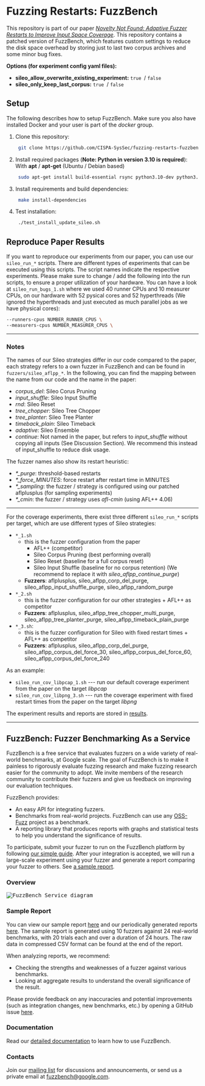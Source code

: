 # Fuzzing Restarts: FuzzBench

This repository is part of our paper *[Novelty Not Found: Adaptive Fuzzer Restarts to Improve Input Space Coverage](https://mschloegel.me/paper/schiller2023fuzzerrestarts.pdf)*. This repository contains a patched version of FuzzBench, which features custom settings to reduce the disk space overhead by storing just to last two corpus archives and some minor bug fixes.

**Options (for experiment config yaml files):**

- **sileo_allow_overwrite_existing_experiment:** `true `/ `false`
- **sileo_only_keep_last_corpus:** `true `/ `false`

## Setup

The following describes how to setup FuzzBench. Make sure you also have installed Docker and your user is part of the *docker* group.

1. Clone this repository:

   ``` bash
    git clone https://github.com/CISPA-SysSec/fuzzing-restarts-fuzzbench.git && cd fuzzing-restarts-fuzzbench
   ```

2. Install required packages (**Note: Python in version 3.10 is required**):
   With **apt** / **apt-get** (Ubuntu / Debian based)

   ``` bash
    sudo apt-get install build-essential rsync python3.10-dev python3.10-venv
   ```

3. Install requirements and build dependencies:

    ```bash
     make install-dependencies
    ```

4. Test installation:

   ```bash
    ./test_install_update_sileo.sh
   ```

## Reproduce Paper Results

If you want to reproduce our experiments from our paper, you can use our `sileo_run_*` scripts. There are different types of experiments that can be executed using this scripts. The script names indicate the respective experiments.
Please make sure to change / add the following into the run scripts, to ensure a proper utilization of your hardware. You can have a look at `sileo_run_bugs_1.sh` where we used 40 runner CPUs and 10 measurer CPUs, on our hardware with 52 pysical cores and 52 hyperthreads (We ignored the hyperthreads and just executed as much parallel jobs as we have physical cores):

```bash
--runners-cpus NUMBER_RUNNER_CPUS \
--measurers-cpus NUMBER_MEASURER_CPUS \
```

---

### Notes

The names of our Sileo strategies differ in our code compared to the paper, each strategy refers to a own fuzzer in FuzzBench and can be found in `fuzzers/sileo_aflpp_*`. In the following, you can find the mapping between the name from our code and the name in the paper:

- *corpus_del*: Sileo Corus Pruning
- *input_shuffle*: Sileo Input Shuffle
- *rnd*: Sileo Reset
- *tree_chopper*: Sileo Tree Chopper
- *tree_planter*: Sileo Tree Planter
- *timeback_plain*: Sileo Timeback
- *adaptive*: Sileo Ensemble
- *continue*: Not named in the paper, but refers to *input_shuffle* without copying all inputs (See Discussion Section). We recommend this instead of input_shuffle to reduce disk usage.

The fuzzer names also show its restart heuristic:

- *\*_purge*: threshold-based restarts
- *\*_force_MINUTES*: force restart after restart time in MINUTES
- *\*_sampling*: the fuzzer / strategy is configured using our patched aflplusplus (for sampling experiments)
- *\*_cmin*: the fuzzer / strategy uses *afl-cmin* (using AFL++ 4.06)

---

For the coverage experiments, there exist three different `sileo_run_*` scripts per target, which are use different types of Sileo strategies:

- `*_1.sh`
  - this is the fuzzer configuration from the paper
    - AFL++ (competitor)
    - Sileo Corpus Pruning (best performing overall)
    - Sileo Reset (baseline for a full corpus reset)
    - Sileo Input Shuffle (baseline for no corpus retention) (We recommend to replace it with *sileo_aflpp_continue_purge*)
  - **Fuzzers**: aflplusplus, sileo_aflpp_corp_del_purge, sileo_aflpp_input_shuffle_purge, sileo_aflpp_random_purge
- `*_2.sh`
  - this is the fuzzer configuration for our other strategies + AFL++ as competitor
  - **Fuzzers**: aflplusplus, sileo_aflpp_tree_chopper_multi_purge, sileo_aflpp_tree_planter_purge, sileo_aflpp_timeback_plain_purge
- `*_3.sh`:
  - this is the fuzzer configuration for Sileo with fixed restart times + AFL++ as competitor
  - **Fuzzers**: aflplusplus, sileo_aflpp_corp_del_purge, sileo_aflpp_corpus_del_force_30, sileo_aflpp_corpus_del_force_60, sileo_aflpp_corpus_del_force_240

As an example:

- `sileo_run_cov_libpcap_1.sh`  --- run our default coverage experiment from the paper on the target *libpcap*
- `sileo_run_cov_libpng_3.sh`  --- run the coverage experiment with fixed restart times from the paper on the target *libpng*

The experiment results and reports are stored in [results](results).

---

## FuzzBench: Fuzzer Benchmarking As a Service

FuzzBench is a free service that evaluates fuzzers on a wide variety of
real-world benchmarks, at Google scale. The goal of FuzzBench is to make it
painless to rigorously evaluate fuzzing research and make fuzzing research
easier for the community to adopt. We invite members of the research community
to contribute their fuzzers and give us feedback on improving our evaluation
techniques.

FuzzBench provides:

* An easy API for integrating fuzzers.
* Benchmarks from real-world projects. FuzzBench can use any
  [OSS-Fuzz](https://github.com/google/oss-fuzz) project as a benchmark.
* A reporting library that produces reports with graphs and statistical tests
  to help you understand the significance of results.

To participate, submit your fuzzer to run on the FuzzBench platform by following
[our simple guide](
https://google.github.io/fuzzbench/getting-started/).
After your integration is accepted, we will run a large-scale experiment using
your fuzzer and generate a report comparing your fuzzer to others.
See [a sample report](https://www.fuzzbench.com/reports/sample/index.html).

### Overview
<kbd>
  
![FuzzBench Service diagram](docs/images/FuzzBench-service.png)
  
</kbd>


### Sample Report

You can view our sample report
[here](https://www.fuzzbench.com/reports/sample/index.html) and
our periodically generated reports
[here](https://www.fuzzbench.com/reports/index.html).
The sample report is generated using 10 fuzzers against 24 real-world
benchmarks, with 20 trials each and over a duration of 24 hours.
The raw data in compressed CSV format can be found at the end of the report.

When analyzing reports, we recommend:
* Checking the strengths and weaknesses of a fuzzer against various benchmarks.
* Looking at aggregate results to understand the overall significance of the
  result.

Please provide feedback on any inaccuracies and potential improvements (such as
integration changes, new benchmarks, etc.) by opening a GitHub issue
[here](https://github.com/google/fuzzbench/issues/new).

### Documentation

Read our [detailed documentation](https://google.github.io/fuzzbench/) to learn
how to use FuzzBench.

### Contacts

Join our [mailing list](https://groups.google.com/forum/#!forum/fuzzbench-users)
for discussions and announcements, or send us a private email at
[fuzzbench@google.com](mailto:fuzzbench@google.com).
